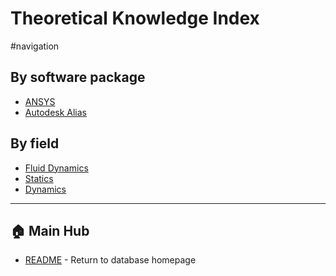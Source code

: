 # Theoretical Knowledge Index
#navigation

## By software package
 - [ANSYS](ANSYS.md)
 - [Autodesk Alias](Alias.md)

## By field
- [Fluid Dynamics](Fluid-Dynamics.md)
- [Statics](Statics.md)
- [Dynamics](Dynamics.md)

---

## 🏠 Main Hub
 - [README](../README.md) - Return to database homepage


